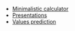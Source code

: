 * [Minimalistic calculator](https://github.com/DraciVik/theJSWay-exercises/blob/master/Chapter-01-3%2C2%2C1...Code!/minimalistic-calculator.js)
* [Presentations](https://github.com/DraciVik/theJSWay-exercises/blob/master/Chapter-01-3%2C2%2C1...Code!/presentation.js)
* [Values prediction](https://github.com/DraciVik/theJSWay-exercises/blob/master/Chapter-01-3%2C2%2C1...Code!/values-prediction.js)
